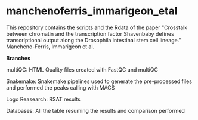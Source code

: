 # manchenoferris_immarigeon_etal
This repository contains the scripts and the Rdata of the paper "Crosstalk between chromatin and the transcription factor Shavenbaby defines transcriptional output along the Drosophila intestinal stem cell lineage." Mancheno-Ferris, Immarigeon et al. 

**Branches**

multiQC: HTML Quality files created with FastQC and multiQC

Snakemake: Snakemake pipelines used to generate the pre-processed files and performed the peaks calling with MACS

Logo Reasearch: RSAT results 

Databases: All the table resuming the results and comparison performed 
